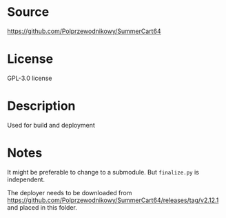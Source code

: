 # Source
https://github.com/Polprzewodnikowy/SummerCart64

# License
GPL-3.0 license

# Description
Used for build and deployment

# Notes
It might be preferable to change to a submodule.
But `finalize.py` is independent.

The deployer needs to be downloaded from https://github.com/Polprzewodnikowy/SummerCart64/releases/tag/v2.12.1 and placed in this folder.
